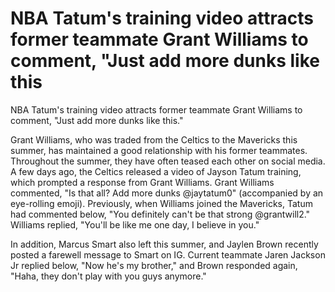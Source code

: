 # NBA Tatum's training video attracts former teammate Grant Williams to comment, "Just add more dunks like this 
 NBA Tatum's training video attracts former teammate Grant Williams to comment, "Just add more dunks like this." 

Grant Williams, who was traded from the Celtics to the Mavericks this summer, has maintained a good relationship with his former teammates. Throughout the summer, they have often teased each other on social media. A few days ago, the Celtics released a video of Jayson Tatum training, which prompted a response from Grant Williams. Grant Williams commented, "Is that all? Add more dunks @jaytatum0" (accompanied by an eye-rolling emoji). Previously, when Williams joined the Mavericks, Tatum had commented below, "You definitely can't be that strong @grantwill2." Williams replied, "You'll be like me one day, I believe in you." 

In addition, Marcus Smart also left this summer, and Jaylen Brown recently posted a farewell message to Smart on IG. Current teammate Jaren Jackson Jr replied below, "Now he's my brother," and Brown responded again, "Haha, they don't play with you guys anymore."